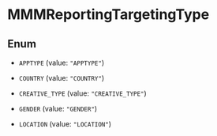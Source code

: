 

# MMMReportingTargetingType

## Enum


* `APPTYPE` (value: `"APPTYPE"`)

* `COUNTRY` (value: `"COUNTRY"`)

* `CREATIVE_TYPE` (value: `"CREATIVE_TYPE"`)

* `GENDER` (value: `"GENDER"`)

* `LOCATION` (value: `"LOCATION"`)



